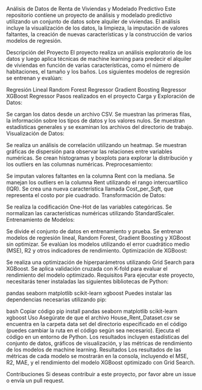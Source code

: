 Análisis de Datos de Renta de Viviendas y Modelado Predictivo
Este repositorio contiene un proyecto de análisis y modelado predictivo utilizando un conjunto de datos sobre alquiler de viviendas. El análisis incluye la visualización de los datos, la limpieza, la imputación de valores faltantes, la creación de nuevas características y la construcción de varios modelos de regresión.

Descripción del Proyecto
El proyecto realiza un análisis exploratorio de los datos y luego aplica técnicas de machine learning para predecir el alquiler de viviendas en función de varias características, como el número de habitaciones, el tamaño y los baños. Los siguientes modelos de regresión se entrenan y evalúan:

Regresión Lineal
Random Forest Regressor
Gradient Boosting Regressor
XGBoost Regressor
Pasos realizados en el proyecto
Carga y Exploración de Datos:

Se cargan los datos desde un archivo CSV.
Se muestran las primeras filas, la información sobre los tipos de datos y los valores nulos.
Se muestran estadísticas generales y se examinan los archivos del directorio de trabajo.
Visualización de Datos:

Se realiza un análisis de correlación utilizando un heatmap.
Se muestran gráficas de dispersión para observar las relaciones entre variables numéricas.
Se crean histogramas y boxplots para explorar la distribución y los outliers en las columnas numéricas.
Preprocesamiento:

Se imputan valores faltantes en la columna Rent con la mediana.
Se manejan los outliers en la columna Rent utilizando el rango intercuartílico (IQR).
Se crea una nueva característica llamada Cost_per_Sqft, que representa el costo por pie cuadrado.
Transformación de Datos:

Se realiza la codificación One-Hot de las variables categóricas.
Se normalizan las características numéricas utilizando StandardScaler.
Entrenamiento de Modelos:

Se divide el conjunto de datos en entrenamiento y prueba.
Se entrenan modelos de regresión lineal, Random Forest, Gradient Boosting y XGBoost sin optimizar.
Se evalúan los modelos utilizando el error cuadrático medio (MSE), R2 y otros indicadores de rendimiento.
Optimización de XGBoost:

Se realiza una optimización de hiperparámetros utilizando Grid Search para XGBoost.
Se aplica validación cruzada con K-fold para evaluar el rendimiento del modelo optimizado.
Requisitos
Para ejecutar este proyecto, necesitarás tener instaladas las siguientes bibliotecas de Python:

pandas
seaborn
matplotlib
scikit-learn
xgboost
Puedes instalar las dependencias necesarias utilizando pip:

bash
Copiar código
pip install pandas seaborn matplotlib scikit-learn xgboost
Uso
Asegúrate de que el archivo House_Rent_Dataset.csv se encuentra en la carpeta data set del directorio especificado en el código (puedes cambiar la ruta en el código según sea necesario).
Ejecuta el código en un entorno de Python.
Los resultados incluyen estadísticas del conjunto de datos, gráficos de visualización, y las métricas de rendimiento de los modelos de machine learning.
Resultados
Los resultados de las métricas de cada modelo se mostrarán en la consola, incluyendo el MSE, R2, MAE, y el rendimiento del modelo XGBoost optimizado con Grid Search.

Contribuciones
Si deseas contribuir a este proyecto, por favor abre un issue o envía un pull request.
